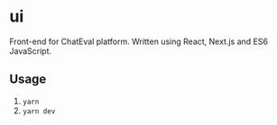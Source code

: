 # ui
Front-end for ChatEval platform. Written using React, Next.js and ES6 JavaScript.

## Usage
1. `yarn`
2. `yarn dev` 
